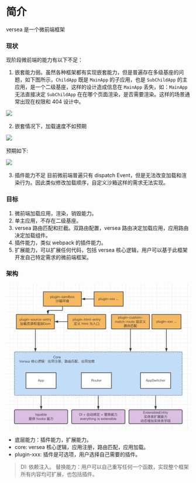 # 简介

versea 是一个微前端框架

### 现状

现阶段微前端的能力有以下不足：

1. 嵌套能力弱。虽然各种框架都有实现嵌套能力，但是普遍存在多级基座的问题，如下图所示，`ChildApp` 既是 `MainApp` 的子应用，也是 `SubChildApp` 的主应用，是一个二级基座，这样的设计造成信息在 `MainApp` 丢失，如：`MainApp` 无法直接决定 `SubChildApp` 在在哪个页面渲染，是否需要渲染。这样的场景通常出现在权限和 404 设计中。

<!--
```plantuml
@startuml
rectangle MainApp #F5F5F5 {
  rectangle ChildApp #F8CECC {
    rectangle SubChildApp {
    }
  }
}

note top of ChildApp
  基座应用还是子应用？
end note
@enduml
```
-->

![](https://www.plantuml.com/plantuml/svg/SoWkIImgAStDuIfAJIv9p4lFILNmJSpCSomeK51sCmL1XMek1GM4h7D6PauAHDh2sTNP6IoDh22uD0ck1WY0ihLSjLnSUVabgGeb-GKA-MbmCu1oJ-VlUhfh-TDTKvvFMV5Y_undCzO_NJi1mds_PpvNQbwA0aWdbmEG1NGc0000)

2. 嵌套情况下，加载速度不如预期

<!--
```plantuml
@startuml
MainApp -> ChildApp: 加载 ChildApp
MainApp <-- ChildApp: 加载 ChildApp 完成
MainApp -> ChildApp: 渲染 ChildApp
ChildApp -> SubChildApp: 加载 SubChildApp
ChildApp <-- SubChildApp: 加载 SubChildApp 完成
ChildApp -> SubChildApp: 渲染 SubChildApp
@enduml
```
-->

![](https://www.plantuml.com/plantuml/svg/SoWkIImgAStDuV9DpCnpB2XGqBLJSCx8p4a1igqKddOjUB5tBro02ym0gm8gW-Z0LANmT5tFiuu9s4ryjcFJi_cJqKo4gWekJKAt6bcC2y96E02dOeGZqCr7TmYA-GwfUId0e000)


预期如下:

<!--
```plantuml
@startuml
group 并行加载
  MainApp -> ChildApp: 加载 ChildApp
  MainApp -> SubChildApp: 加载 SubChildApp
end
group 串行渲染
MainApp <-- ChildApp: 加载 ChildApp 完成
MainApp -> ChildApp: 渲染 ChildApp
MainApp <-- SubChildApp: 加载 SubChildApp 完成
MainApp -> SubChildApp: 渲染 SubChildApp 到 ChildApp 子容器
end
@enduml
```
-->

![](https://www.plantuml.com/plantuml/svg/SoWkIImgAStDuKeloYyjK7YwSzkBXJrFknQysBkNIq71Dp4ppx6WG47NJi4v8pCd1SYsKe38mWLGbGMN9g6hH1RZIirBWLhrPCSce5NFTcnwDdyo5qnUGLVN3ceSfaqAJzVrFEkOm8NLLH234Au2MehNKA0yRdCHiWYZKNLqR41orje9JzVjV3fp1TXt3a026A00)

3. 插件能力不足
目前微前端普遍只有 dispatch Event，但是无法改变加载和渲染行为。因此类似修改加载顺序，自定义沙箱这样的需求无法实现。

### 目标

1. 微前端加载应用，渲染，销毁能力。
2. 单主应用，不存在二级基座。
3. versea 路由匹配和拦截。双路由配置，versea 路由决定加载应用，应用路由决定加载组件。
4. 插件能力，类似 webpack 的插件能力。
5. 扩展能力，可以扩展任何代码，包括 versea 核心逻辑，用户可以基于此框架开发自己特定需求的微前端框架。

### 架构

![image](./assets/architecture.jpg)

- 底层能力：插件能力，扩展能力。
- core: versea 核心逻辑，应用注册，路由匹配，应用加载。
- plugin-xxx: 插件是可选项，用户选择自己需要的插件。

> DI: 依赖注入。
> 替换能力：用户可以自己重写任何一个函数，实现整个框架所有内容均可扩展，也包括插件。
